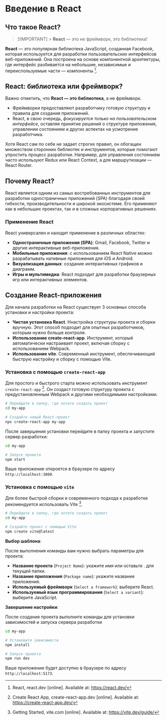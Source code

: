 # Введение в React

## Что такое React?

> [!IMPORTANT] > **React** — это не фреймворк, это библиотека!

**React** — это популярная библиотека JavaScript, созданная Facebook, которая используется для разработки пользовательских интерфейсов веб-приложений. Она построена на основе компонентной архитектуры, где интерфейс разбивается на небольшие, независимые и переиспользуемые части — компоненты [^1].

## React: библиотека или фреймворк?

Важно отметить, что **React — это библиотека**, а не фреймворк.

- Фреймворки предоставляют разработчику готовую структуру и правила для создания приложений.
- React, в свою очередь, _фокусируется только на пользовательском интерфейсе_, оставляя принятие решений о структуре приложения, управлении состоянием и других аспектах на усмотрение разработчика.

Хотя React сам по себе не задает строгих правил, он обогащен множеством сторонних библиотек и инструментов, которые помогают упростить процесс разработки. Например, для управления состоянием часто используют Redux или React Context, а для маршрутизации — React Router.

## Почему React?

React является одним из самых востребованных инструментов для разработки одностраничных приложений (SPA) благодаря своей гибкости, производительности и широкой экосистеме. Его применяют как в небольших проектах, так и в сложных корпоративных решениях.

### Применение React

React универсален и находит применение в различных областях:

- **Одностраничные приложения (SPA)**: Gmail, Facebook, Twitter и другие интерактивные веб-приложения.
- **Мобильные приложения**: с использованием React Native можно разрабатывать нативные приложения для iOS и Android.
- **Визуализация данных**: создание интерактивных графиков и диаграмм.
- **Игры и мультимедиа**: React подходит для разработки браузерных игр или интерактивных элементов.

## Создание React-приложения

Для начала разработки на React существует 3 основных способа установки и настройки проекта:

- **Чистая установка React**. Ннастройка структуры проекта и сборки вручную. Этот способ подходит для опытных разработчиков, которым нужно больше контроля.
- **Использование create-react-app**. Инструмент, который автоматически настраивает проект, включая сборку с использованием Webpack.
- **Использование vite**. Современный инструмент, обеспечивающий быструю настройку и сборку с помощью Vite.

### Установка с помощью `create-react-app`

Для простого и быстрого старта можно использовать инструмент `create-react-app` [^2]. Он создаст готовую структуру проекта с предустановленным Webpack и другими необходимыми настройками.

```bash
# Перейдите в папку, где хотите создать проект
cd my-app

# Создайте новый React-проект
npx create-react-app my-app
```

После завершения установки перейдите в папку проекта и запустите сервер разработки:

```bash
cd my-app

# Запуск проекта
npm start
```

Ваше приложение откроется в браузере по адресу `http://localhost:3000`.

### Установка с помощью `vite`

Для более быстрой сборки и современного подхода к разработке рекомендуется использовать Vite [^3].

```bash
# Перейдите в папку, где хотите создать проект
cd my-app

# Создайте проект с помощью Vite
npm create vite@latest
```

**Выбор шаблона**:

После выполнения команды вам нужно выбрать параметры для проекта:

- **Название проекта** (`Project Name`): укажите имя или оставьте . для текущей папки.
- **Название приложения** (`Package name`): укажите название приложения.
- **Используемый фреймворк** (`Select a framework`): выберите React.
- **Используемый язык программирования** (`Select a variant`): выберите JavaScript.

**Завершение настройки**:

После создания проекта выполните команды для установки зависимостей и запуска сервера разработки

```bash
cd my-app

# Установите зависимости
npm install

# Запуск проекта
npm run dev
```

Ваше приложение будет доступно в браузере по адресу `http://localhost:5173`.

[^1]: React, react.dev [online]. Available at: https://react.dev/
[^2]: Create React App, create-react-app.dev [online]. Available at: https://create-react-app.dev/
[^3]: Getting Started, vite.com [online]. Available at: https://vite.dev/guide/